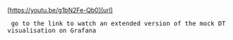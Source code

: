 [https://youtu.be/g1bN2Fe-Qb0](url) <pre>
go to the link to watch an extended version of the mock DT visualisation on Grafana
